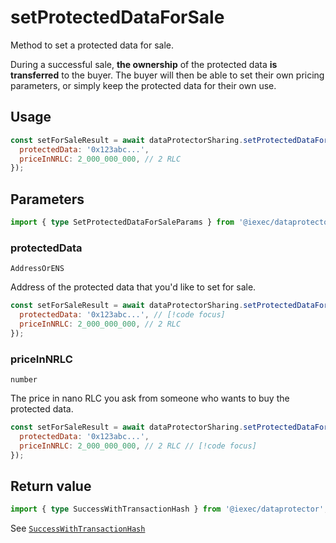 # setProtectedDataForSale

Method to set a protected data for sale.

During a successful sale, **the ownership** of the protected data **is
transferred** to the buyer. The buyer will then be able to set their own pricing
parameters, or simply keep the protected data for their own use.

## Usage

```js
const setForSaleResult = await dataProtectorSharing.setProtectedDataForSale({
  protectedData: '0x123abc...',
  priceInNRLC: 2_000_000_000, // 2 RLC
});
```

## Parameters

```ts twoslash
import { type SetProtectedDataForSaleParams } from '@iexec/dataprotector';
```

### protectedData

`AddressOrENS`

Address of the protected data that you'd like to set for sale.

```js
const setForSaleResult = await dataProtectorSharing.setProtectedDataForSale({
  protectedData: '0x123abc...', // [!code focus]
  priceInNRLC: 2_000_000_000, // 2 RLC
});
```

### priceInNRLC

`number`

The price in nano RLC you ask from someone who wants to buy the protected data.

```js
const setForSaleResult = await dataProtectorSharing.setProtectedDataForSale({
  protectedData: '0x123abc...',
  priceInNRLC: 2_000_000_000, // 2 RLC // [!code focus]
});
```

## Return value

```ts twoslash
import { type SuccessWithTransactionHash } from '@iexec/dataprotector';
```

See [`SuccessWithTransactionHash`](../../types.md#successwithtransactionhash)
